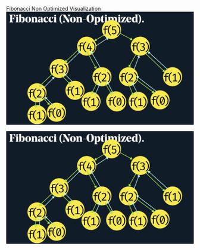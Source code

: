 Fibonacci Non Optimized Visualization
![picture](../../assets/fib_non_opt.png)

![rake doc img](assets/fib_non_opt.png)
